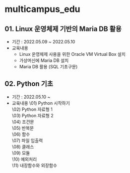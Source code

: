 # multicampus_edu

## 01. Linux 운영체제 기반의 Maria DB 활용
- 기간 : 2022.05.09 ~ 2022.05.10
- 교육내용
  - Linux 운영체제 사용을 위한 Oracle VM Virtual Box 설치
  - 가상머신에 Maria DB 설치
  - Maria DB 활용 (SQL 기초구문)
## 02. Python 기초
- 기간 : 2022.05.10 ~ 
- 교육내용 
  \01\) Python 시작하기  
  \02\) Python 자료형 1  
  \03\) Python 자료형 2  
  \04\) 조건문  
  \05\) 반복문  
  \06\) 함수  
  \07\) 파일 입출력  
  \08\) 클래스  
  \09\) 모듈  
  \10\) 예외처리  
  \11\) 내장함수와 외장함수  

